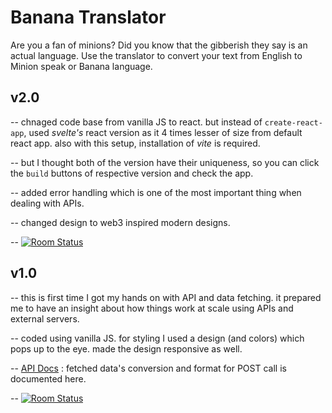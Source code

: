 # Banana Translator
Are you a fan of minions? Did you know that the gibberish they say is an actual language. Use the translator to convert your text from English to Minion speak or Banana language.

## v2.0
-- chnaged code base from vanilla JS to react. but instead of `create-react-app`, used _svelte's_ react version as it 4 times lesser of size from default react app. also with this setup, installation of _vite_ is required.

-- but I thought both of the version have their uniqueness, so you can click the `build` buttons of respective version and check the app.

-- added error handling which is one of the most important thing when dealing with APIs.

-- changed design to web3 inspired modern designs.

-- [![Room
Status](https://travis-ci.org/jswanner/markdown-buttons.svg?branch=master)](https://minionyou.vercel.app/)

## v1.0
-- this is first time I got my hands on with API and data fetching. it prepared me to have an insight about how things work at scale using APIs and external servers.

-- coded using vanilla JS. for styling I used a design (and colors) which pops up to the eye. made the design responsive as well.

-- [API Docs](https://funtranslations.com/api/minion) : fetched data's conversion and format for POST call is documented here.

-- [![Room
Status](https://travis-ci.org/jswanner/markdown-buttons.svg?branch=master)](https://minionme.netlify.app/)
